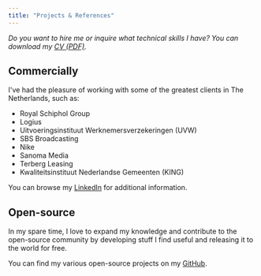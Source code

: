 ```yaml
---
title: "Projects & References"
---
```


_Do you want to hire me or inquire what technical skills I have? You can
download my [CV (PDF)](/cv.pdf)._

## Commercially

I've had the pleasure of working with some of the greatest clients in The
Netherlands, such as:

- Royal Schiphol Group
- Logius
- Uitvoeringsinstituut Werknemersverzekeringen (UVW)
- SBS Broadcasting
- Nike
- Sanoma Media
- Terberg Leasing
- Kwaliteitsinstituut Nederlandse Gemeenten (KING)

You can browse my [LinkedIn](https://www.linkedin.com/in/jorijnschrijvershof/)
for additional information.

## Open-source

In my spare time, I love to expand my knowledge and contribute to the
open-source community by developing stuff I find useful and releasing it to the
world for free.

You can find my various open-source projects on my
[GitHub](https://github.com/jorijn).
